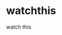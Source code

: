 watchthis
=========

watch this



































































































































































